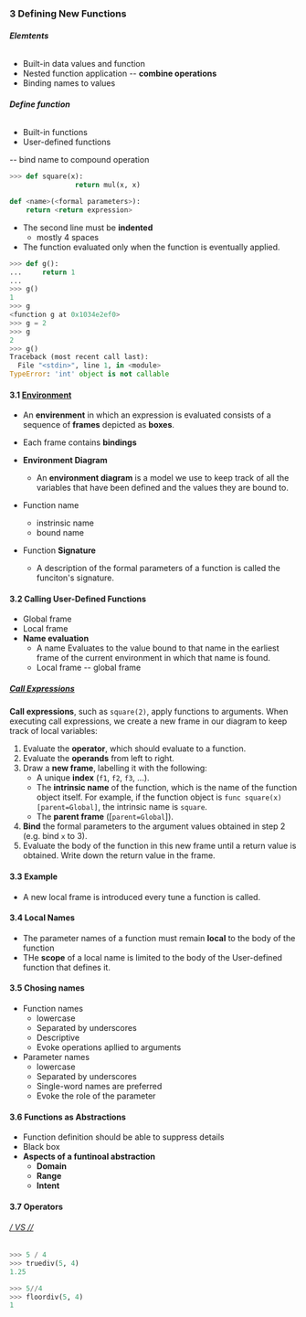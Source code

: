 ### 3 Defining New Functions

###### **Elemtents**

* Built-in data values and function
* Nested function application -- **combine operations**
* Binding names to values

###### **Define function**

* Built-in functions
* User-defined functions

-- bind name to compound operation

```python
>>> def square(x):
				return mul(x, x)
```

```python
def <name>(<formal parameters>):
    return <return expression>
```

* The second line must be **indented**
  * mostly 4 spaces
* The function evaluated only when the function is eventually applied.

```python
>>> def g():
...     return 1
... 
>>> g()
1
>>> g
<function g at 0x1034e2ef0>
>>> g = 2
>>> g
2
>>> g()
Traceback (most recent call last):
  File "<stdin>", line 1, in <module>
TypeError: 'int' object is not callable
```

#### 3.1 <u>Environment</u>

* An **envirenment** in which an expression is evaluated consists of a sequence of **frames** depicted as **boxes**.
* Each frame contains **bindings**
* **Environment Diagram**
  * An **environment diagram** is a model we use to keep track of all the variables that have been defined and the values they are bound to.

* Function name
  * instrinsic name
  * bound name
* Function **Signature**
  * A description of the formal parameters of a function is called the funciton's signature.

#### 3.2 Calling User-Defined Functions

* Global frame
* Local frame
* **Name evaluation**
  * A name Evaluates to the value bound to that name in the earliest frame of the current environment in which that name is found.
  * Local frame -- global frame

##### <u>Call Expressions</u>

**Call expressions**, such as `square(2)`, apply functions to arguments. When executing call expressions, we create a new frame in our diagram to keep track of local variables:

1. Evaluate the **operator**, which should evaluate to a function.
2. Evaluate the **operands** from left to right.
3. Draw a **new frame**, labelling it with the following:
   - A unique **index** (`f1`, `f2`, `f3`, ...).
   - The **intrinsic name** of the function, which is the name of the function object itself. For example, if the function object is `func square(x) [parent=Global]`, the intrinsic name is `square`.
   - The **parent frame** ([`parent=Global`]).
4. **Bind** the formal parameters to the argument values obtained in step 2 (e.g. bind `x` to 3).
5. Evaluate the body of the function in this new frame until a return value is obtained. Write down the return value in the frame.



#### 3.3 Example

* A new local frame is introduced every tune a function is called.

#### 3.4 Local Names

* The parameter names of a function must remain **local** to the body of the function
* THe **scope** of a local name is limited to the body of the User-defined function that defines it.

#### 3.5 Chosing names

* Function names
  * lowercase
  * Separated by underscores
  * Descriptive
  * Evoke operations apllied to arguments
* Parameter names
  * lowercase
  * Separated by underscores
  * Single-word names are preferred
  * Evoke the role of the parameter

#### 3.6 Functions as Abstractions

* Function definition should be able to suppress details
* Black box
* **Aspects of a funtinoal abstraction**
  * **Domain**
  * **Range**
  * **Intent**

#### 3.7 Operators

###### <u>/ VS //</u>

```python
>>> 5 / 4
>>> truediv(5, 4)
1.25

>>> 5//4
>>> floordiv(5, 4)
1
```

